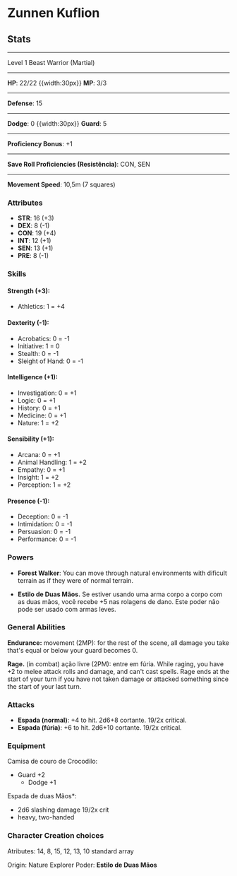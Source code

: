 # Zunnen Kuflion
## Stats
___
Level 1 Beast Warrior (Martial)
___
**HP**: 22/22
{{width:30px}}
**MP**: 3/3
___
**Defense**: 15
___
**Dodge**: 0
{{width:30px}}
**Guard**: 5
___
**Proficiency Bonus**: +1
___
**Save Roll Proficiencies (Resistência)**: CON, SEN
___
**Movement Speed**: 10,5m (7 squares)

### Attributes
- **STR**: 16 (+3)
- **DEX**: 8 (-1)
- **CON**: 19 (+4)
- **INT**: 12 (+1)
- **SEN**: 13 (+1)
- **PRE**: 8 (-1)

### Skills
#### Strength (+3):
- Athletics: 1 = +4

#### Dexterity (-1):
- Acrobatics: 0 = -1
- Initiative: 1 = 0
- Stealth: 0 = -1
- Sleight of Hand: 0 = -1

#### Intelligence (+1):
- Investigation: 0 = +1
- Logic: 0 = +1
- History: 0 = +1
- Medicine: 0 = +1
- Nature: 1 = +2

#### Sensibility (+1):
- Arcana: 0 = +1
- Animal Handling: 1 = +2
- Empathy: 0 = +1
- Insight: 1 = +2
- Perception: 1 = +2

#### Presence (-1):
- Deception: 0 = -1
- Intimidation: 0 = -1
- Persuasion: 0 = -1
- Performance: 0 = -1

### Powers
- **Forest Walker**: You can move through natural environments with dificult terrain as if they were of normal terrain.

- **Estilo de Duas Mãos.** Se estiver usando uma arma corpo a corpo com as duas mãos, você recebe +5 nas rolagens de dano. Este poder não pode ser usado com armas leves.

### General Abilities
**Endurance:** movement (2MP): for the rest of the scene, all damage you take that's equal or below your guard becomes 0.

**Rage.** (in combat) ação livre (2PM): entre em fúria. While raging, you have +2 to melee attack rolls and damage, and can't cast spells. Rage ends at the start of your turn if you have not taken damage or attacked something since the start of your last turn.

### Attacks
- **Espada (normal)**: +4 to hit. 2d6+8 cortante. 19/2x critical.
- **Espada (fúria)**: +6 to hit. 2d6+10 cortante. 19/2x critical.

### Equipment
Camisa de couro de Crocodilo:
  - Guard +2
	- Dodge +1

Espada de duas Mãos\*:
  - 2d6 slashing damage 19/2x crit
  - heavy, two-handed

### Character Creation choices

Atributes: 14, 8, 15, 12, 13, 10
standard array

Origin: Nature Explorer
Poder: **Estilo de Duas Mãos**

